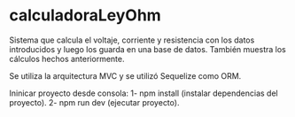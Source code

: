 # calculadoraLeyOhm
Sistema que calcula el voltaje, corriente y resistencia con los datos introducidos y luego los guarda en una base de datos. También muestra los cálculos hechos anteriormente.

Se utiliza la arquitectura MVC y se utilizó Sequelize como ORM.

Ininicar proyecto desde consola:
  1- npm install (instalar dependencias del proyecto).
  2- npm run dev (ejecutar proyecto).
